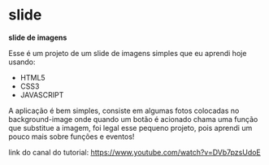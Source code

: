 # slide
**slide de imagens**
  

 Esse é um projeto de um slide de imagens simples que eu aprendi hoje usando:
 
 * HTML5
 * CSS3
 * JAVASCRIPT
 
  A  aplicação é  bem simples, consiste em algumas fotos colocadas no background-image onde quando um botão é acionado chama uma função que substitue a imagem,
  foi legal  esse pequeno projeto, pois aprendi um pouco mais sobre funções e eventos!
  
  link do canal do tutorial:
  https://www.youtube.com/watch?v=DVb7pzsUdoE
  
  
  
